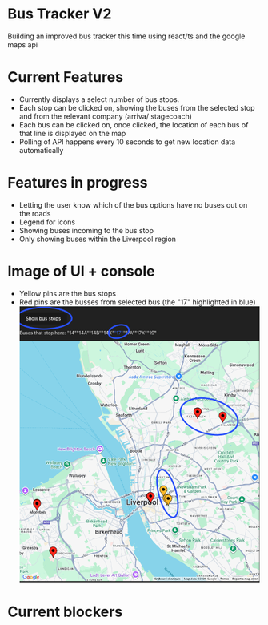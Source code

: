 # Bus Tracker V2
Building an improved bus tracker this time using react/ts and the google maps api

# Current Features
- Currently displays a select number of bus stops.
- Each stop can be clicked on, showing the buses from the selected stop and from the relevant company (arriva/ stagecoach)
- Each bus can be clicked on, once clicked, the location of each bus of that line is displayed on the map
- Polling of API happens every 10 seconds to get new location data automatically

# Features in progress
- Letting the user know which of the bus options have no buses out on the roads
- Legend for icons
- Showing buses incoming to the bus stop
- Only showing buses within the Liverpool region


# Image of UI + console
- Yellow pins are the bus stops
- Red pins are the busses from selected bus (the "17" highlighted in blue)
![UI image](images/bus-location-image.png)

# Current blockers
